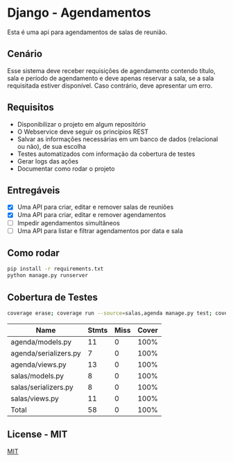 # Django - Agendamentos

Esta é uma api para agendamentos de salas de reunião.

## Cenário

Esse sistema deve receber requisições de agendamento contendo título, sala e período de agendamento e
deve apenas reservar a sala, se a sala requisitada estiver disponível. Caso contrário, deve apresentar um
erro.


## Requisitos

 - Disponibilizar o projeto em algum repositório
 - O Webservice deve seguir os princípios REST
 - Salvar as informações necessárias em um banco de dados (relacional ou não), de sua escolha
 - Testes automatizados com informação da cobertura de testes
 - Gerar logs das ações
 - Documentar como rodar o projeto

## Entregáveis

 - [x] Uma API para criar, editar e remover salas de reuniões
 - [x] Uma API para criar, editar e remover agendamentos
 - [ ] Impedir agendamentos simultâneos
 - [ ] Uma API para listar e filtrar agendamentos por data e sala

 ## Como rodar

```bash
pip install -r requirements.txt 
python manage.py runserver
```

## Cobertura de Testes


```bash
coverage erase; coverage run --source=salas,agenda manage.py test; coverage report


```
|Name                    | Stmts |Miss| Cover|
|-|-|-|-|
|agenda/models.py           |11      |0   |100%
|agenda/serializers.py       |7      |0   |100%
|agenda/views.py            |13      |0   |100%
|salas/models.py             |8      |0   |100%
|salas/serializers.py        |8      |0   |100%
|salas/views.py             |11      |0   |100%
|Total                      |58      |0   |100%
 

## License - MIT

[MIT](https://choosealicense.com/licenses/mit/)